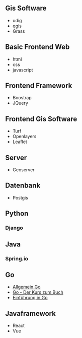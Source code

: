 ## Gis Software

* udig
* qgis
* Grass

## Basic Frontend Web
* html
* css
* javascript

## Frontend Framework
* Boostrap
* JQuery

## Frontend Gis Software

* Turf
* Openlayers 
* Leaflet

## Server

* Geoserver

## Datenbank

* Postgis




## Python
### Django
## Java
### Spring.io
## Go
* [Allgemein Go](https://www.tutorialspoint.com/go/index.htm)
* [Go - Der Kurs zum Buch](https://www.udemy.com/course/go-der-kurs-zum-buch/)
* [Einführung in Go](https://www.udemy.com/course/einfuhrung-in-go/)

## Javaframework

* React
* Vue



